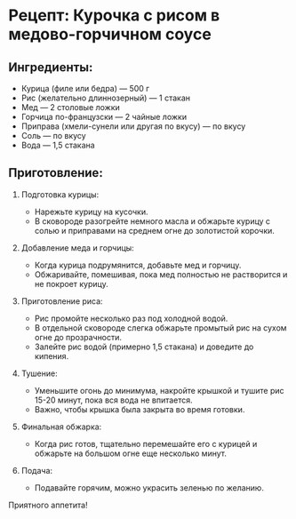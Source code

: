 # Рецепт: Курочка с рисом в медово-горчичном соусе

## Ингредиенты:
- Курица (филе или бедра) — 500 г
- Рис (желательно длиннозерный) — 1 стакан
- Мед — 2 столовые ложки
- Горчица по-французски — 2 чайные ложки
- Приправа (хмели-сунели или другая по вкусу) — по вкусу
- Соль — по вкусу
- Вода — 1,5 стакана

## Приготовление:

1. Подготовка курицы:
   - Нарежьте курицу на кусочки.
   - В сковороде разогрейте немного масла и обжарьте курицу с солью и приправами на среднем огне до золотистой корочки.

2. Добавление меда и горчицы:
   - Когда курица подрумянится, добавьте мед и горчицу.
   - Обжаривайте, помешивая, пока мед полностью не растворится и не покроет курицу.

3. Приготовление риса:
   - Рис промойте несколько раз под холодной водой.
   - В отдельной сковороде слегка обжарьте промытый рис на сухом огне до прозрачности.
   - Залейте рис водой (примерно 1,5 стакана) и доведите до кипения.

4. Тушение:
   - Уменьшите огонь до минимума, накройте крышкой и тушите рис 15-20 минут, пока вся вода не впитается.
   - Важно, чтобы крышка была закрыта во время готовки.

5. Финальная обжарка:
   - Когда рис готов, тщательно перемешайте его с курицей и обжарьте на большом огне еще несколько минут.

6. Подача:
   - Подавайте горячим, можно украсить зеленью по желанию.

Приятного аппетита!
